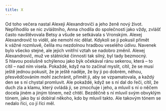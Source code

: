 ```yaml
---
title: X
---
```


Od toho večera nastal Alexeji Alexandroviči a jeho ženě nový život. Nepřihodilo se nic zvláštního, Anna chodila do společnosti jako vždy, zvlášť často navštěvovala Betsy a všude se setkávala s Vronským. Alexej Alexandrovič to viděl, ale nemohl nic dělat. Kdykoli se ji pokusil přimět k vážné rozmluvě, čelila mu nezdolnou hradbou veselého údivu. Navenek bylo všecko stejné, ale jejich vnitřní vztah se nadobro změnil. Alexej Alexandrovič, muž ve státnické činnosti tak silný, byl tady bezmocný. S hlavou poslušně schýlenou jako býk očekával ránu sekerou, která – to cítil – nad ním visela. Pokaždé, když na to začínal myslit, cítil, že se musí ještě jednou pokusit, že je ještě naděje, že by ji po dobrém, něhou, přesvědčováním mohl zachránit, přimět ji, aby se vzpamatovala, a každý den se s ní chystal promluvit. Ale pokaždé, když se s ní dal do řeči, cítil, že duch zla a klamu, který ovládá ji, se zmocňuje i jeho, a mluvil s ní o něčem docela jiném a jiným tónem, než chtěl. Bezděčně s ní mluvil svým obvyklým tónem, jako by si dobíral někoho, kdo by mluvil takto. Ale takovým tónem se nedalo říci, co jí říci měl.

